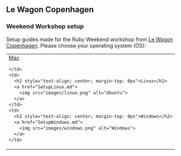 ## Le Wagon Copenhagen

### Weekend Workshop setup

Setup guides made for the Ruby Weekend workshop from [Le Wagon Copenhagen](https://www.lewagon.com/copenhagen). Please choose your operating system (OS):

<table>
  <tr>
    <td>
      <a href="SetupMacOS.md">
        Mac
      </a>

    </td>
    <td>
      <h2 style="text-align: center; margin-top: 0px">Linux</h2>
      <a href="SetupLinux.md">
        <img src="images/linux.png" alt="Ubuntu">
      </a>
    </td>
    <td>
      <h2 style="text-align: center; margin-top: 0px">Windows</h2>
      <a href="SetupWindows.md">
        <img src="images/windows.png" alt="Windows">
      </a>
    </td>
  </tr>
</table>
